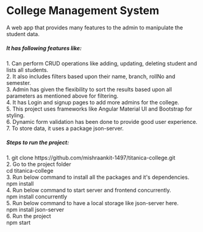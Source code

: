 <h1>College Management System</h1>

A web app that provides many features to the admin to manipulate the student data.

<h5>It has following features like:</h5>
1. Can perform CRUD operations like adding, updating, deleting student and lists all students.<br>
2. It also includes filters based upon their name, branch, rollNo and semester.<br>
3. Admin has given the flexibility to sort the results based upon all parameters as mentioned above for filtering.<br>
4. It has Login and signup pages to add more admins for the college.<br>
5. This project uses frameworks like Angular Material UI and Bootstrap for styling.<br>
6. Dynamic form validation has been done to provide good user experience.<br>
7. To store data, it uses a package json-server. <br>

<h5>Steps to run the project:</h5>
1. git clone https://github.com/mishraankit-1497/titanica-college.git <br>
2. Go to the project folder <br>
    cd titanica-college <br>
3. Run below command to install all the packages and it's dependencies. <br>
    npm install <br>
4. Run below command to start server and frontend concurrently. <br>
    npm install concurrently <br>
5. Run below command to have a local storage like json-server here. <br>
    npm install json-server <br>
6. Run the project <br>
    npm start <br>
